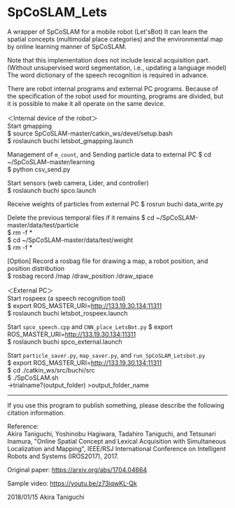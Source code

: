 # SpCoSLAM_Lets
A wrapper of SpCoSLAM for a mobile robot (Let'sBot)
It can learn the spatial concepts (multimodal place categories) and the environmental map by online learning manner of SpCoSLAM.

Note that this implementation does not include lexical acquisition part.
(Without unsupervised word segmentation, i.e., updating a language model)
The word dictionary of the speech recognition is required in advance.

There are robot internal programs and external PC programs.
Because of the specification of the robot used for mounting, programs are divided, but it is possible to make it all operate on the same device.


＜Internal device of the robot＞  
Start gmapping  
    $ source SpCoSLAM-master/catkin_ws/devel/setup.bash  
    $ roslaunch buchi letsbot_gmapping.launch  

Management of `m_count`, and Sending particle data to external PC
    $ cd ~/SpCoSLAM-master/learning  
    $ python csv_send.py  

Start sensors (web camera, Lider, and controller)  
    $ roslaunch buchi spco.launch  

Receive weights of particles from external PC
    $ rosrun buchi data_write.py  

Delete the previous temporal files if it remains 
    $ cd ~/SpCoSLAM-master/data/test/particle  
    $ rm -f *  
    $ cd ~/SpCoSLAM-master/data/test/weight  
    $ rm -f *  

[Option] Record a rosbag file for drawing a map, a robot position, and position distribution  
    $ rosbag record /map /draw_position /draw_space  

＜External PC＞  
Start rospeex (a speech recognition tool)   
    $ export ROS_MASTER_URI=http://133.19.30.134:11311  
    $ roslaunch buchi letsbot_rospeex.launch  

Start `spco_speech.cpp` and `CNN_place_LetsBot.py` 
    $ export ROS_MASTER_URI=http://133.19.30.134:11311  
    $ roslaunch buchi spco_external.launch  

Start `particle_saver.py`, `map_saver.py`, and `run_SpCoSLAM_Letsbot.py`  
    $ export ROS_MASTER_URI=http://133.19.30.134:11311  
    $ cd ./catkin_ws/src/buchi/src  
    $ ./SpCoSLAM.sh  
    ->trialname?(output_folder) >output_folder_name  


---
If you use this program to publish something, please describe the following citation information.

Reference:  
Akira Taniguchi, Yoshinobu Hagiwara, Tadahiro Taniguchi, and Tetsunari Inamura, "Online Spatial Concept and Lexical Acquisition with Simultaneous Localization and Mapping", IEEE/RSJ International Conference on Intelligent Robots and Systems (IROS2017), 2017.

Original paper:
https://arxiv.org/abs/1704.04664

Sample video:
https://youtu.be/z73iqwKL-Qk

2018/01/15  Akira Taniguchi
